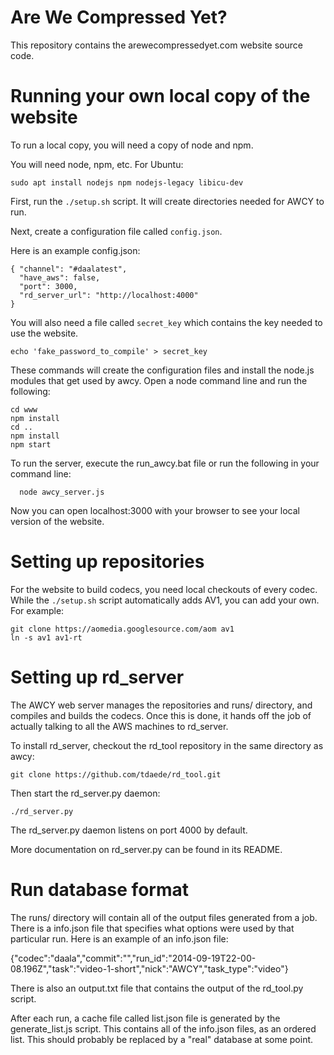 Are We Compressed Yet?
====
This repository contains the arewecompressedyet.com website source code.

Running your own local copy of the website
===
To run a local copy, you will need a copy of node and npm.

You will need node, npm, etc. For Ubuntu:
```
sudo apt install nodejs npm nodejs-legacy libicu-dev
```

First, run the `./setup.sh` script. It will create directories needed for AWCY to run.

Next, create a configuration file called `config.json`.

Here is an example config.json:

```
{ "channel": "#daalatest",
  "have_aws": false,
  "port": 3000,
  "rd_server_url": "http://localhost:4000"
}
```

You will also need a file called `secret_key` which contains the key needed to use the website.

```
echo 'fake_password_to_compile' > secret_key
```

These commands will create the configuration files and install the node.js modules that get used by
awcy. Open a node command line and run the following:

```
cd www
npm install
cd ..
npm install
npm start
```

To run the server, execute the run_awcy.bat file
or run the following in your command line:
```
  node awcy_server.js
```
Now you can open localhost:3000 with your browser to see your local version of the website.

Setting up repositories
===
For the website to build codecs, you need local checkouts of every codec. While the `./setup.sh` script
automatically adds AV1, you can add your own. For example:
```
git clone https://aomedia.googlesource.com/aom av1
ln -s av1 av1-rt
```

Setting up rd_server
===
The AWCY web server manages the repositories and runs/ directory, and compiles and builds the codecs. Once this is done, it hands off the job of actually talking to all the AWS machines to rd_server.

To install rd_server, checkout the rd_tool repository in the same directory as awcy:
```
git clone https://github.com/tdaede/rd_tool.git
```

Then start the rd_server.py daemon:
```
./rd_server.py
```
The rd_server.py daemon listens on port 4000 by default.

More documentation on rd_server.py can be found in its README.

Run database format
===
The runs/ directory will contain all of the output files generated from a job. There is a info.json file that specifies what options were used by that particular run. Here is an example of an info.json file:

  {"codec":"daala","commit":"","run_id":"2014-09-19T22-00-08.196Z","task":"video-1-short","nick":"AWCY","task_type":"video"}

There is also an output.txt file that contains the output of the rd_tool.py script.

After each run, a cache file called list.json file is generated by the generate_list.js script. This contains all of the info.json files, as an ordered list. This should probably be replaced by a "real" database at some point.
